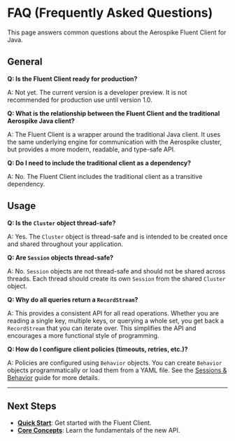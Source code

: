 # FAQ (Frequently Asked Questions)

This page answers common questions about the Aerospike Fluent Client for Java.

## General

**Q: Is the Fluent Client ready for production?**

A: Not yet. The current version is a developer preview. It is not recommended for production use until version 1.0.

**Q: What is the relationship between the Fluent Client and the traditional Aerospike Java client?**

A: The Fluent Client is a wrapper around the traditional Java client. It uses the same underlying engine for communication with the Aerospike cluster, but provides a more modern, readable, and type-safe API.

**Q: Do I need to include the traditional client as a dependency?**

A: No. The Fluent Client includes the traditional client as a transitive dependency.

## Usage

**Q: Is the `Cluster` object thread-safe?**

A: Yes. The `Cluster` object is thread-safe and is intended to be created once and shared throughout your application.

**Q: Are `Session` objects thread-safe?**

A: No. `Session` objects are not thread-safe and should not be shared across threads. Each thread should create its own `Session` from the shared `Cluster` object.

**Q: Why do all queries return a `RecordStream`?**

A: This provides a consistent API for all read operations. Whether you are reading a single key, multiple keys, or querying a whole set, you get back a `RecordStream` that you can iterate over. This simplifies the API and encourages a more functional style of programming.

**Q: How do I configure client policies (timeouts, retries, etc.)?**

A: Policies are configured using `Behavior` objects. You can create `Behavior` objects programmatically or load them from a YAML file. See the [Sessions & Behavior](../../concepts/sessions-and-behavior.md) guide for more details.

---

## Next Steps

- **[Quick Start](../../getting-started/quickstart.md)**: Get started with the Fluent Client.
- **[Core Concepts](../../concepts/README.md)**: Learn the fundamentals of the new API.

